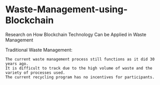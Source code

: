 # Waste-Management-using-Blockchain
Research on How Blockchain Technology Can be Applied in Waste Management

Traditional Waste Management:

    The current waste management process still functions as it did 30 years ago.
    It is difficult to track due to the high volume of waste and the variety of processes used.
    The current recycling program has no incentives for participants.
    
    
